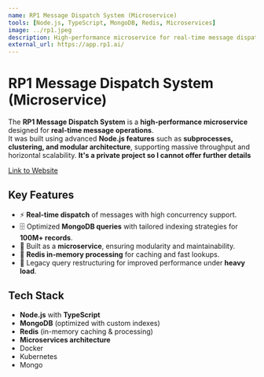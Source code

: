 ```yaml
---
name: RP1 Message Dispatch System (Microservice)
tools: [Node.js, TypeScript, MongoDB, Redis, Microservices]
image: ../rp1.jpeg
description: High-performance microservice for real-time message dispatch, designed to handle 100M+ records with Node.js, MongoDB, and Redis.
external_url: https://app.rp1.ai/
---
```


# RP1 Message Dispatch System (Microservice)

The **RP1 Message Dispatch System** is a **high-performance microservice** designed for **real-time message operations**.  
It was built using advanced **Node.js features** such as **subprocesses, clustering, and modular architecture**, supporting massive throughput and horizontal scalability.
**It's a private project so I cannot offer further details**

[Link to Website](https://callprofitrocket.com/rocket-bookings/)

## Key Features

- ⚡ **Real-time dispatch** of messages with high concurrency support.
- 🗄️ Optimized **MongoDB queries** with tailored indexing strategies for **100M+ records**.
- 🧩 Built as a **microservice**, ensuring modularity and maintainability.
- 🧠 **Redis in-memory processing** for caching and fast lookups.
- 🔄 Legacy query restructuring for improved performance under **heavy load**.

## Tech Stack

- **Node.js** with **TypeScript**
- **MongoDB** (optimized with custom indexes)
- **Redis** (in-memory caching & processing)
- **Microservices architecture**
- Docker
- Kubernetes
- Mongo

